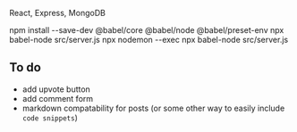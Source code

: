 React, Express, MongoDB

npm install --save-dev @babel/core @babel/node @babel/preset-env
npx babel-node src/server.js
npx nodemon --exec npx babel-node src/server.js

## To do

* add upvote button
* add comment form
* markdown compatability for posts (or some other way to easily include `code snippets`)


